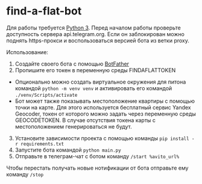 # find-a-flat-bot

Для работы требуется [Python 3](https://www.python.org/).
Перед началом работы проверьте доступность сервера api.telegram.org. Если он заблокирован можно поднять https-прокси и воспользоваться версией бота из ветки proxy.

Использование:
1. Создайте своего бота с помощью [BotFather](https://t.me/botfather)
1. Пропишите его токен в переменную среды FINDAFLATTOKEN
* Опционально можно создать виртуальное окружения для питона командой `python -m venv venv` и активировать его командой `./venv/Scripts/activate`
* Бот может также показывать местоположение квартиры с помощью точки на карте. Для этого используется бесплатный сервис Yandex Geocoder, токен от которого можно задать через переменную среды GEOCODETOKEN. В случае отсутствия токена карты с местоположением генерироваться не будут.
3. Установите зависимости проекта с помощью команды `pip install -r requirements.txt`
1. Запустите бота командой `python main.py`
1. Отправьте в телеграм-чат с ботом команду `/start %avito_url%`

Чтобы перестать получать новые нотификации от бота отправьте ему команду `/stop`

